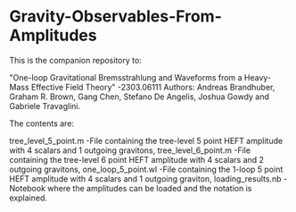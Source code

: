 # Gravity-Observables-From-Amplitudes

This is the companion repository to:

"One-loop Gravitational Bremsstrahlung and Waveforms from a Heavy-Mass Effective Field Theory"
-2303.06111
Authors:
Andreas Brandhuber, Graham R. Brown, Gang Chen, Stefano De Angelis, Joshua Gowdy and Gabriele Travaglini.

The contents are: 

tree_level_5_point.m    -File containing the tree-level 5 point HEFT amplitude with 4 scalars and 1 outgoing gravitons,
tree_level_6_point.m    -File containing the tree-level 6 point HEFT amplitude with 4 scalars and 2 outgoing gravitons,
one_loop_5_point.wl     -File containing the 1-loop 5 point HEFT amplitude with 4 scalars and 1 outgoing graviton,
loading_results.nb	-Notebook where the amplitudes can be loaded and the notation is explained.





